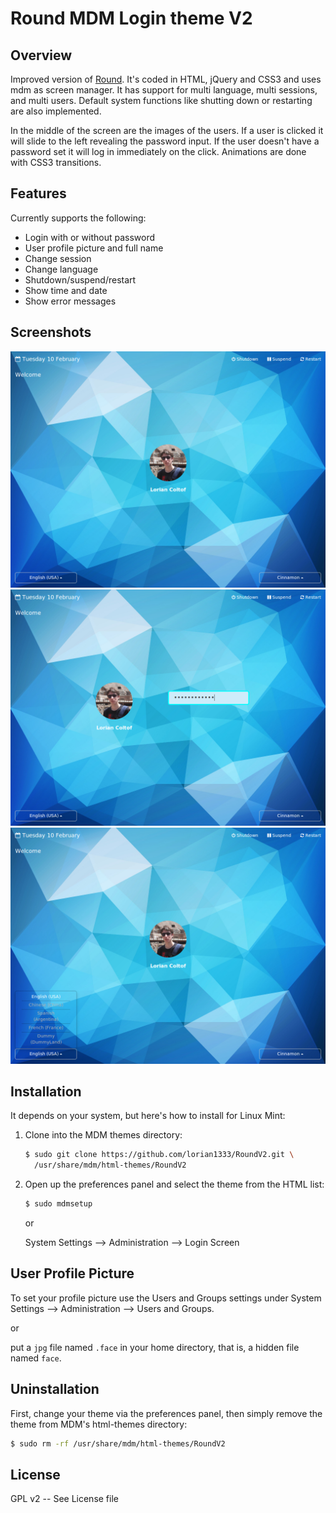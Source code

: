 Round MDM Login theme V2
=========

## Overview

Improved version of [Round](https://github.com/koenhendriks/Round). It's coded in HTML, jQuery and CSS3 and uses mdm as screen manager.
It has support for multi language, multi sessions, and multi users. Default system functions like shutting down or restarting are also implemented.

In the middle of the screen are the images of the users. If a user is clicked it will slide to the left revealing the password input. If the user doesn't have a password set it will log in immediately on the click.
Animations are done with CSS3 transitions.

## Features

Currently supports the following:

- Login with or without password
- User profile picture and full name
- Change session
- Change language
- Shutdown/suspend/restart
- Show time and date
- Show error messages


## Screenshots

![](screenshots/1.png)
![](screenshots/2.png)
![](screenshots/3.png)

## Installation

It depends on your system, but here's how to install for Linux Mint:

1. Clone into the MDM themes directory:

    ```bash
    $ sudo git clone https://github.com/lorian1333/RoundV2.git \
      /usr/share/mdm/html-themes/RoundV2
    ```

2. Open up the preferences panel and select the theme from the HTML list:

    ```bash
    $ sudo mdmsetup
    ```
    or 

    System Settings --> Administration --> Login Screen  

## User Profile Picture

To set your profile picture use the Users and Groups settings under  System Settings --> Administration --> Users and Groups.

or 

put a `jpg` file named `.face` in your home directory,
that is, a hidden file named `face`. 

## Uninstallation

First, change your theme via the preferences panel, then simply remove the theme
from MDM's html-themes directory:

```bash
$ sudo rm -rf /usr/share/mdm/html-themes/RoundV2
```

## License

GPL v2 -- See License file
